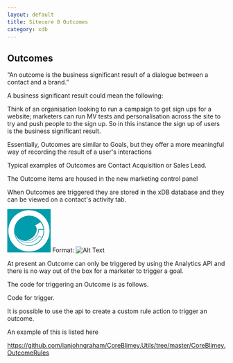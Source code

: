 ```yaml
---
layout: default
title: Sitecore 8 Outcomes
category: xdb
---
```


## Outcomes


“An outcome is the business significant result of a dialogue between a contact and a brand.”

A business significant result could mean the following:

Think of an organisation looking to run a campaign to get sign ups for a website; marketers can run MV tests and personalisation across the site to try and push people to the sign up. 
So in this instance the sign up of users is the business significant result.

Essentially, Outcomes are similar to Goals, but they offer a more meaningful way of recording the result of a user's interactions 

Typical examples of Outcomes are Contact Acquisition or Sales Lead.

The Outcome items are housed in the new marketing control panel 


When Outcomes are triggered they are stored in the xDB database and they can be viewed on a contact's activity tab.

![Xdb outcomes](/images/logo.png)
Format: ![Alt Text](url)

At present an Outcome can only be triggered by using the Analytics API and there is no way out of the box for a marketer to trigger a goal.

The code for triggering an Outcome is as follows.

Code for trigger.

It is possible to use the api to create a custom rule action to trigger an outcome.

An example of this is listed here

https://github.com/ianjohngraham/CoreBlimey.Utils/tree/master/CoreBlimey.OutcomeRules




